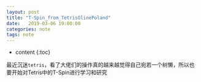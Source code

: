 ```yaml
---
layout: post
title: "T-Spin_from_TetrisOlinePoland"
date:   2019-03-06 19:00:00
categories: note
tags: note
---
```


* content
{:toc}

最近沉迷`tetris`，看了大佬们的操作真的越来越觉得自己宛若一个树懒，所以也要开始对Tetris中的T-Spin进行学习和研究
